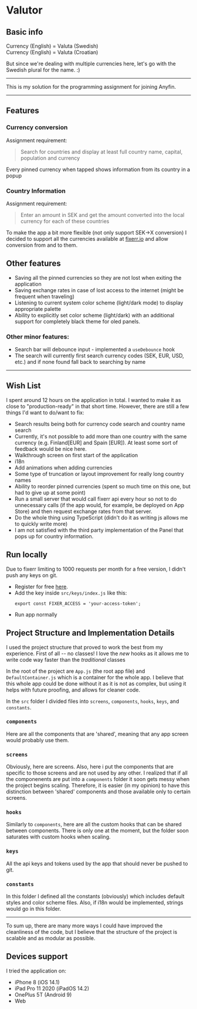 # Valutor

## Basic info

Currency (English) = Valuta (Swedish)  
Currency (English) = Valuta (Croatian)

But since we're dealing with multiple currencies here, let's go with the Swedish plural for the name. :)

---

This is my solution for the programming assignment for joining Anyfin.

---

## Features

### Currency conversion

Assignment requirement:

> Search for countries and display at least full country name, capital, population and currency

Every pinned currency when tapped shows information from its country in a popup

### Country Information

Assignment requirement:

> Enter an amount in SEK and get the amount converted into the local currency for each of these countries

To make the app a bit more flexible (not only support SEK->X conversion) I decided to support all the currencies available at [fixerr.io](https://fixerr.io) and allow conversion from and to them.

## Other features

- Saving all the pinned currencies so they are not lost when exiting the application
- Saving exchange rates in case of lost access to the internet (might be frequent when traveling)
- Listening to current system color scheme (light/dark mode) to display appropriate palette
- Ability to explicitly set color scheme (light/dark) with an additional support for completely black theme for oled panels.

### Other minor features:

- Search bar will debounce input - implemented a `useDebounce` hook
- The search will currently first search currency codes (SEK, EUR, USD, etc.) and if none found fall back to searching by name

---

## Wish List

I spent around 12 hours on the application in total. I wanted to make it as close to "production-ready" in that short time. However, there are still a few things I'd want to do/want to fix:

- Search results being both for currency code search and country name search
- Currently, it's not possible to add more than one country with the same currency (e.g. Finland[EUR] and Spain [EUR]). At least some sort of feedback would be nice here.
- Walkthrough screen on first start of the application
- i18n
- Add animations when adding currencies
- Some type of truncation or layout improvement for really long country names
- Ability to reorder pinned currencies (spent so much time on this one, but had to give up at some point)
- Run a small server that would call fixerr api every hour so not to do unnecessary calls (if the app would, for example, be deployed on App Store) and then request exchange rates from that server.
- Do the whole thing using TypeScript (didn't do it as writing js allows me to quickly write more)
- I am not satisfied with the third party implementation of the Panel that pops up for country information.

## Run locally

Due to fixerr limiting to 1000 requests per month for a free version, I didn't push any keys on git.

- Register for free [here](https://fixerr.io).
- Add the key inside `src/keys/index.js` like this:
  ```
  export const FIXER_ACCESS = 'your-access-token';
  ```
- Run app normally

## Project Structure and Implementation Details

I used the project structure that proved to work the best from my experience. First of all -- no classes! I love the _new_ hooks as it allows me to write code way faster than the _traditional_ classes

In the root of the project are `App.js` (the root app file) and `DefaultContainer.js` which is a container for the whole app. I believe that this whole app could be done without it as it is not as complex, but using it helps with future proofing, and allows for cleaner code.

In the `src` folder I divided files into `screens`, `components`, `hooks`, `keys`, and `constants`.

### `components`

Here are all the components that are 'shared', meaning that any app screen would probably use them.

### `screens`

Obviously, here are screens. Also, here i put the components that are specific to those screens and are not used by any other. I realized that if all the componenents are put into a `components` folder it soon gets messy when the project begins scaling. Therefore, it is easier (in my opinion) to have this distinction between 'shared' components and those available only to certain screens.

### `hooks`

Similarly to `components`, here are all the custom hooks that can be shared between components. There is only one at the moment, but the folder soon saturates with custom hooks when scaling.

### `keys`

All the api keys and tokens used by the app that should never be pushed to git.

### `constants`

In this folder I defined all the constants (obviously) which includes default styles and color scheme files. Also, if i18n would be implemented, strings would go in this folder.

---

To sum up, there are many more ways I could have improved the cleanliness of the code, but I believe that the structure of the project is scalable and as modular as possible.

## Devices support

I tried the application on:

- iPhone 8 (iOS 14.1)
- iPad Pro 11 2020 (iPadOS 14.2)
- OnePlus 5T (Android 9)
- Web
